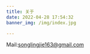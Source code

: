 ```yaml
---
title: 关于
date: 2022-04-28 17:54:32
banner_img: /img/index.jpg

---
```


Mail:songlingjie163@gmail.com

